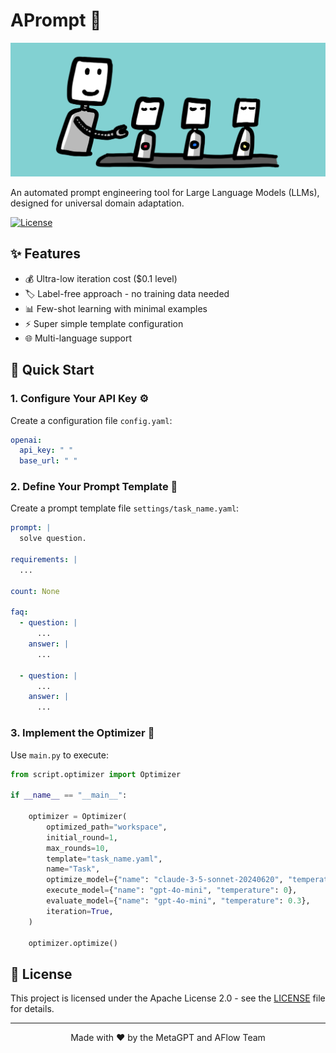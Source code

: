 # APrompt 🤖

![Project Banner](readme_files/banner.png)

An automated prompt engineering tool for Large Language Models (LLMs), designed for universal domain adaptation.

[![License](https://img.shields.io/badge/License-Apache_2.0-blue.svg)](https://opensource.org/licenses/Apache-2.0)

## ✨ Features

- 💰 Ultra-low iteration cost ($0.1 level)
- 🏷️ Label-free approach - no training data needed
- 📊 Few-shot learning with minimal examples
-  ⚡ Super simple template configuration
- 🌐 Multi-language support

## 🚀 Quick Start

### 1. Configure Your API Key ⚙️

Create a configuration file `config.yaml`:

```yaml
openai:
  api_key: " "
  base_url: " "
```

### 2. Define Your Prompt Template 📝

Create a prompt template file `settings/task_name.yaml`:
```yaml
prompt: |
  solve question.

requirements: |
  ...

count: None

faq:
  - question: |
      ...
    answer: |
      ...

  - question: |
      ...
    answer: |
      ...
```

### 3. Implement the Optimizer 🔧

Use `main.py` to execute:
```python
from script.optimizer import Optimizer

if __name__ == "__main__":

    optimizer = Optimizer(
        optimized_path="workspace",
        initial_round=1,
        max_rounds=10,
        template="task_name.yaml",
        name="Task",
        optimize_model={"name": "claude-3-5-sonnet-20240620", "temperature": 0.7},
        execute_model={"name": "gpt-4o-mini", "temperature": 0},
        evaluate_model={"name": "gpt-4o-mini", "temperature": 0.3},
        iteration=True,
    )

    optimizer.optimize()
```

## 📄 License

This project is licensed under the Apache License 2.0 - see the [LICENSE](LICENSE) file for details.

---

<p align="center">Made with ❤️ by the MetaGPT and AFlow Team</p>
